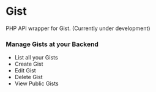 # Gist
PHP API wrapper for Gist. (Currently under development)

<h3>Manage Gists at your Backend</h3>
<ul>
    <li>List all your Gists</li>
    <li>Create Gist</li>
    <li>Edit Gist</li>
    <li>Delete Gist</li>
    <li>View Public Gists</li>
</ul>

